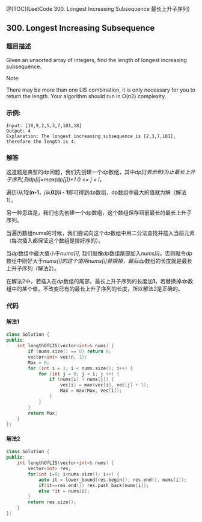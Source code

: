 @[TOC](LeetCode 300. Longest Increasing Subsequence 最长上升子序列)

## 300. Longest Increasing Subsequence
### 题目描述
Given an unsorted array of integers, find the length of longest increasing subsequence.	

Note:

There may be more than one LIS combination, it is only necessary for you to return the length.
Your algorithm should run in O(n2) complexity.

### 示例:

	Input: [10,9,2,5,3,7,101,18]
	Output: 4 
	Explanation: The longest increasing subsequence is [2,3,7,101], therefore the length is 4. 

### 解答

这道题是典型的dp问题，我们先创建一个*dp*数组，其中*dp[i]*表示到i为止最长上升子序列,则*dp[i]=max(dp[j])+1 0 <= j < i*。

遍历*i*从**1**到**n-1**，*j*从**0**到**i - 1**即可得到dp数组，dp数组中最大的值就为解（解法1）。

另一种思路是，我们也先创建一个dp数组，这个数组保存目前最长的最长上升子序列。

当遍历数组nums的时候，我们尝试向这个dp数组中用二分法查找并插入当前元素（每次插入都保证这个数组是排好序的）。

当*dp*数组中最大值小于*nums[i]*, 我们就像*dp*数组尾部加入*nums[i]*。否则就令*dp*数组中刚好大于*nums[i]*的这个值用*nums[i]*替换掉，最后*dp*数组的长度就是最长上升子序列（解法2）。

在解法2中，若插入在*dp*数组的尾部，最长上升子序列的长度加**1**，若替换掉*dp*数组中的某个值，不改变已有的最长上升子序列的长度，所以解法2是正确的。


### 代码

#### 解法1
```cpp
class Solution {
public:
    int lengthOfLIS(vector<int>& nums) {
        if (nums.size() == 0) return 0;
        vector<int> vec(n, 1);
        Max = 0;
        for (int i = 1; i < nums.size(); i++) {
        	for (int j = 0; j < i; j ++) {
        		if (nums[i] > nums[j]) {
        			vec[i] = max(vec[i], vec[j] + 1);
        			Max = max(Max, vec[i]);
        		}
        	}
        }
        return Max;
    }
};
```
#### 解法2

```cpp
class Solution {
public:
	int lengthOfLIS(vector<int>& nums) {
	    vector<int> res;
	    for(int i=0; i<nums.size(); i++) {
	        auto it = lower_bound(res.begin(), res.end(), nums[i]);
	        if(it==res.end()) res.push_back(nums[i]);
	        else *it = nums[i];
	    }
	    return res.size();
	}
};
```

